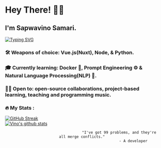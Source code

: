 # Hey There! 👋🏾

## I'm Sapwavino Samari.

[![Typing SVG](https://readme-typing-svg.herokuapp.com?font=Fira+Code&weight=500&size=25&pause=1000&color=37ABE6&width=435&lines=Web+Developer+👨🏾‍💻;Audio+Engineer+🎧;Dog+Person+🐕)](https://git.io/typing-svg)

### 🛠 Weapons of choice: Vue.js(Nuxt), Node, & Python.
### 🎓 Currently learning: Docker 🐳, Prompt Engineering ⚙️ & Natural Language Processing(NLP) 🤖.
### 👍🏾 Open to: open-source collaborations, project-based learning, teaching and programming music.

### :fire: My Stats :

[![GitHub Streak](http://github-readme-streak-stats.herokuapp.com?user=vinosamari&theme=transparent&background=000000&stars=false)](https://git.io/streak-stats)
<br/>
<a href="https://github.com/anuraghazra/github-readme-stats">
  <img align="center" src="https://github-readme-stats.anuraghazra1.vercel.app/api?username=vinosamari&show_icons=true&include_all_commits=true&theme=transparent&border_radius=8" alt="Vino's github stats" />
</a>
<br/>


<center>
  
```
                                  "I've got 99 problems, and they're all merge conflicts."
                                               - A developer
```

</center>
